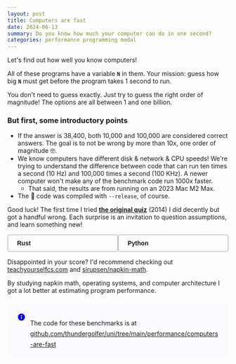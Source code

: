 ```yaml
---
layout: post
title: Computers are fast
date: 2024-06-13
summary: Do you know how much your computer can do in one second?
categories: performance programming modal
---
```


Let's find out how well you know computers!

All of these programs have a variable **`N`** in them. Your mission: guess how big **`N`** must get before the program takes 1 second to run.

You don't need to guess exactly. Just try to guess the right order of magnitude!
The options are all between 1 and one billion.

### But first, some introductory points

- If the answer is 38,400, both 10,000 and 100,000 are considered correct answers.
  The goal is to not be wrong by more than 10x, one order of magnitude 🤓.
- We know computers have different disk & network & CPU speeds! We're trying to understand the difference between code that can run ten times a second (10 Hz) and 100,000 times a second (100 KHz). A newer computer won't make any of the benchmark code run 1000x faster.
  - That said, the results are from running on an 2023 Mac M2 Max.
- The 🦀 code was compiled with `--release`, of course.

Good luck! The first time I tried [**the original quiz**](https://computers-are-fast.github.io/) (2014) I did decently but got a handful wrong. Each surprise is an invitation to question assumptions, and learn something new!

<!-- Quiz -->
<div class="quiz-container">
    <div id="language-selector">
        <div id="btn-rust" class="toggle-button" onclick="handleButtonClick('rust')"><strong>Rust</strong></div>
        <div id="btn-python" class="toggle-button" onclick="handleButtonClick('python')"><strong>Python</strong></div>
    </div>
    <div class="score-container" id="score-container">
        <strong>Score:</strong> <span id="score">0</span>/<span id="answered">0</span><br>
        <strong>Unanswered:</strong> <span id="unanswered">0</span>
    </div>
    <div id="quiz"></div>
</div>

<link rel="stylesheet" href="https://cdnjs.cloudflare.com/ajax/libs/highlight.js/11.9.0/styles/night-owl.min.css">
<script src="https://cdnjs.cloudflare.com/ajax/libs/highlight.js/11.9.0/highlight.min.js"></script>
<script src="https://cdnjs.cloudflare.com/ajax/libs/highlight.js/11.9.0/languages/python.min.js"></script>
<script src="https://cdnjs.cloudflare.com/ajax/libs/highlight.js/11.9.0/languages/rust.min.js"></script>
<script src="https://cdn.jsdelivr.net/npm/@tsparticles/confetti@3.0.3/tsparticles.confetti.bundle.min.js"></script>
<script>
    const pyQuestions = [{"name": "bench_dict_mutation", "platform": "macOS-13.4-arm64-arm-64bit", "py_version": "3.11.7 (v3.11.7:fa7a6f2303, Dec  4 2023, 15:22:56) [Clang 13.0.0 (clang-1300.0.29.30)]", "py_version_trio": "3.11.7", "answer": 10000000, "answer_duration_ms": 998.5780334100127, "estimated_n": 29654986, "bench_source": "d = {}\nmax_entries = 1000\nfor i in range(n):\n    d[i % max_entries] = i", "bench_doc": "Number to guess: How many entries can we add to a dictionary in a second?", "hints": []}, {"name": "bench_loop", "platform": "macOS-13.4-arm64-arm-64bit", "py_version": "3.11.7 (v3.11.7:fa7a6f2303, Dec  4 2023, 15:22:56) [Clang 13.0.0 (clang-1300.0.29.30)]", "py_version_trio": "3.11.7", "answer": 100000000, "answer_duration_ms": 999.0589584223926, "estimated_n": 111447253, "bench_source": "for _ in range(n):\n    pass", "bench_doc": "Number to guess: How many iterations of an empty loop can we go through in a second?\n", "hints": ["A CPU can execute around a few billion instructions per second."]}, {"name": "bench_parse_http_request", "platform": "macOS-13.4-arm64-arm-64bit", "py_version": "3.11.7 (v3.11.7:fa7a6f2303, Dec  4 2023, 15:22:56) [Clang 13.0.0 (clang-1300.0.29.30)]", "py_version_trio": "3.11.7", "answer": 10000, "answer_duration_ms": 1016.977958381176, "estimated_n": 81029, "bench_source": "class HTTPRequest(BaseHTTPRequestHandler):\n    def __init__(self, request_text):\n        self.rfile = BytesIO(request_text)\n        self.raw_requestline = self.rfile.readline()\n        self.error_code = self.error_message = None\n        self.parse_request()\n\n    def send_error(self, code, message):\n        self.error_code = code\n        self.error_message = message\n\nrequest_text = b\"\"\"GET / HTTP/1.1\nHost: localhost:8001\nConnection: keep-alive\nAccept: text/html,application/xhtml+xml,application/xml;q=0.9,image/webp,*/*;q=0.8\nUpgrade-Insecure-Requests: 1\nUser-Agent: Mozilla/5.0 (Macintosh; Intel Mac OS X 10_10_5) AppleWebKit/537.36 (KHTML, like Gecko) Chrome/45.0.2454.85 Safari/537.36\nAccept-Encoding: gzip, deflate, sdch\nAccept-Language: en-GB,en-US;q=0.8,en;q=0.6\n\"\"\"\nfor _ in range(n):\n    _ = HTTPRequest(request_text)", "bench_doc": "Number to guess: How many HTTP GET requests can we parse in a second?", "hints": []}, {"name": "bench_run_python", "platform": "macOS-13.4-arm64-arm-64bit", "py_version": "3.11.7 (v3.11.7:fa7a6f2303, Dec  4 2023, 15:22:56) [Clang 13.0.0 (clang-1300.0.29.30)]", "py_version_trio": "3.11.7", "answer": 10, "answer_duration_ms": 939.4294084049761, "estimated_n": 82, "bench_source": "for _ in range(n):\n    subprocess.run(\"python3 -c ''\", shell=True, check=True)", "bench_doc": "Number to guess: How many times can we start the Python interpreter in a second?", "hints": ["This is much less than 100 million :)"]}, {"name": "bench_write_to_disk", "platform": "macOS-13.4-arm64-arm-64bit", "py_version": "3.11.7 (v3.11.7:fa7a6f2303, Dec  4 2023, 15:22:56) [Clang 13.0.0 (clang-1300.0.29.30)]", "py_version_trio": "3.11.7", "answer": 1000000000, "answer_duration_ms": 1080.6438165716827, "estimated_n": 3862626348, "bench_source": "def cleanup(f, name):\n    f.flush()\n    os.fsync(f.fileno())\n    f.close()\n    try:\n        os.remove(name)\n    except OSError:\n        pass\n\nchunk_size = 1_000_000  # 1 megabyte\ndata_chunk = b\"a\" * chunk_size\nname = \"/tmp/bench-write-to-disk\"\nbytes_written = 0\nwith open(name, 'wb') as f:\n    while bytes_written < n:\n        written = f.write(data_chunk)\n        bytes_written += chunk_size\n        assert written == chunk_size, \"incomplete disk write\"\n    cleanup(f, name)", "bench_doc": "Number to guess: How many bytes can we write to an output file in a second?", "hints": ["we make sure everything is sync'd to disk before exiting"]}, {"name": "bench_write_to_memory", "platform": "macOS-13.4-arm64-arm-64bit", "py_version": "3.11.7 (v3.11.7:fa7a6f2303, Dec  4 2023, 15:22:56) [Clang 13.0.0 (clang-1300.0.29.30)]", "py_version_trio": "3.11.7", "answer": 1000000000, "answer_duration_ms": 1060.419808421284, "estimated_n": 10281010020, "bench_source": "chunk_size = 1_000_000  # 1 megabyte\ndata_chunk = \"a\" * chunk_size\noutput = StringIO()\nbytes_written = 0\nwhile bytes_written < n:\n    _ = output.write(data_chunk)\n    bytes_written += chunk_size\noutput.getvalue()", "bench_doc": "Number to guess: How many bytes can we write to a string in memory in a second?", "hints": []}];
    const rustQuestions = [{"name":"bench_loop","platform":"Darwin-13.4-arm64","lang_version":"","answer":1000000000,"answer_duration_ms":290.0,"estimated_n":3448275862,"bench_source":"{ for _ in 0 .. n { black_box(()); } }","bench_doc":" Number to guess: How many iterations of an empty loop can we go through in a second?","hints":["A CPU can execute around a few billion instructions per second."],"language":"rust"},{"name":"bench_dict_mutation","platform":"Darwin-13.4-arm64","lang_version":"","answer":100000000,"answer_duration_ms":822.0,"estimated_n":121654501,"bench_source":"{\n    let mut m = HashMap :: new(); let max_entries = 1000; for i in 0 .. n\n    { m.insert(i % max_entries, i); }\n}","bench_doc":" Number to guess: How many entries can we add to a std::HashMap in a second?","hints":null,"language":"rust"},{"name":"bench_download_webpage","platform":"Darwin-13.4-arm64","lang_version":"","answer":1,"answer_duration_ms":136.0,"estimated_n":7,"bench_source":"{\n    for _ in 0 .. n\n    {\n        let mut stream = TcpStream :: connect(\"google.com:80\").unwrap(); let\n        request =\n        \"GET / HTTP/1.1\\r\\nHost: google.com\\r\\nConnection: close\\r\\n\\r\\n\";\n        stream.write_all(request.as_bytes()).unwrap(); let mut response =\n        String :: new(); stream.read_to_string(& mut response).unwrap();\n    }\n}","bench_doc":" Number to guess: How many times can we download google.com in a second?","hints":null,"language":"rust"},{"name":"bench_run_python","platform":"Darwin-13.4-arm64","lang_version":"","answer":10,"answer_duration_ms":107.0,"estimated_n":93,"bench_source":"{\n    for _ in 0 .. n\n    {\n        let mut child = std :: process :: Command ::\n        new(\"python3\").args([\"-c\",\n        \"''\"]).spawn().expect(\"failed to execute child\"); let ecode =\n        child.wait().expect(\"failed to wait on child\"); assert!\n        (ecode.success());\n    }\n}","bench_doc":" Number to guess: How many times can we start the Python interpreter in a second?","hints":["This is much less than 100 million :)"],"language":"rust"},{"name":"bench_write_to_disk","platform":"Darwin-13.4-arm64","lang_version":"","answer":1000000000,"answer_duration_ms":447.0,"estimated_n":2237136465,"bench_source":"{\n    const CHUNK_SIZE : usize = 1_000_000; let data_chunk : [u8; CHUNK_SIZE] =\n    [b'a'; CHUNK_SIZE]; let mut f = std :: fs :: File ::\n    create(\"/tmp/bench-write-to-disk\").unwrap(); let mut bytes_written = 0;\n    while bytes_written < n\n    {\n        let written = f.write(& data_chunk).unwrap(); bytes_written +=\n        CHUNK_SIZE as u64; assert_eq!\n        (written, CHUNK_SIZE, \"incomplete disk write\");\n    } f.sync_all().unwrap();\n}","bench_doc":" Number to guess: How many bytes can we write to an output file in a second?","hints":null,"language":"rust"},{"name":"bench_write_to_memory","platform":"Darwin-13.4-arm64","lang_version":"","answer":1000000000,"answer_duration_ms":179.0,"estimated_n":1291624882,"bench_source":"{\n    const CHUNK_SIZE : usize = 1_000_000; let data_chunk : [u8; CHUNK_SIZE] =\n    [b'a'; CHUNK_SIZE]; let mut buffer : Vec < u8 > = vec! []; let mut\n    bytes_written = 0; while bytes_written < n\n    { buffer.extend(& data_chunk); bytes_written += CHUNK_SIZE as u64; }\n    assert! (buffer.len() >= n as usize);\n}","bench_doc":" Number to guess: How many bytes can we write to a string in memory in a second?","hints":null,"language":"rust"}];
    const options = [1, 10, 100, 1000, 10000, 100000, 1000000, 10000000, 100000000, 1000000000].map((n) => n.toLocaleString());
    let score = 0;
    let answered = 0;
    let unanswered = 0;
    function handleButtonClick(language) {
        const buttons = document.querySelectorAll('.toggle-button');
        buttons.forEach(button => button.classList.remove('selected'));
        const selectedButton = document.getElementById(`btn-${language}`);
        selectedButton.classList.add('selected');
        createQuiz(language);
    }
    function createQuiz(language) {
        const questions = language == 'python' ? pyQuestions : rustQuestions;
        /* Reset counters, score-box. */
        score = 0;
        answered = 0;
        unanswered = questions.length;
        document.getElementById('score').textContent = score;
        document.getElementById('answered').textContent = answered;
        document.getElementById('unanswered').textContent = unanswered;
        updateScoreColor();
        const quizContainer = document.getElementById('quiz');
        quizContainer.innerHTML = ''; /* reset */
        questions.forEach((question, index) => {
            const questionDiv = document.createElement('div');
            questionDiv.className = 'question';
            const questionHeading = document.createElement('h3');
            questionHeading.textContent = question.name;
            questionDiv.appendChild(questionHeading);
            const questionText = document.createElement('p');
            questionText.textContent = question.bench_doc;
            questionDiv.appendChild(questionText);
            if (question.hints && question.hints.length > 0) {
                const questionHints = document.createElement('div');
                questionHints.classList.add('hover-reveal');
                let hoverText = fromHTML('<span class="hover-text"><em>Hints</em></span>');
                const questionHintsUL = document.createElement('ul');
                questionHintsUL.classList.add('hover-content');
                question.hints.forEach(hint => {
                    const li = document.createElement('li');
                    li.textContent = hint;
                    questionHintsUL.appendChild(li);
                });
                questionHints.appendChild(hoverText);
                questionHints.appendChild(questionHintsUL);
                questionDiv.appendChild(questionHints);
            }
            const questionPre = document.createElement('pre');
            const questionCode = document.createElement('code');
            questionPre.appendChild(questionCode);
            questionCode.textContent = question.bench_source;
            questionCode.classList.add(`language-${language}`);
            questionDiv.appendChild(questionPre);
            const optionsDiv = document.createElement('div');
            optionsDiv.className = 'options';
            options.forEach(option => {
                const button = document.createElement('button');
                button.textContent = option;
                button.onclick = () => checkAnswer(language, button, question.answer, question.estimated_n, questionDiv);
                optionsDiv.appendChild(button);
            });
            questionDiv.appendChild(optionsDiv);
            quizContainer.appendChild(questionDiv);
        });
        document.getElementById('unanswered').textContent = unanswered;
        hljs.highlightAll();
    }
    function checkAnswer(language, button, correctAnswer, exactAnswer, questionDiv) {
        const allButtons = button.parentElement.children;
        for (let btn of allButtons) {
            const btnAnswer = parseInt(btn.textContent.replace(/,/g, ''));
            btn.disabled = true;
            if (btnAnswer === correctAnswer) {
                btn.classList.add('correct');
            } else if ((correctAnswer < exactAnswer) && (btnAnswer / 10) == correctAnswer) {
                btn.classList.add('correct');
            } else if ((correctAnswer > exactAnswer) && (btnAnswer * 10) == correctAnswer) {
                btn.classList.add('correct');
            }
        }
        const givenAnswer = parseInt(button.textContent.replace(/,/g, ''));
        console.log(`correct: ${correctAnswer} exact: ${exactAnswer} given: ${givenAnswer}; 1: ${(givenAnswer / 10) == correctAnswer} 2: ${(givenAnswer * 10) == correctAnswer}`);
        /* correct: 10 exact: 82 given: 100 */
        if (givenAnswer === correctAnswer) {
            score++;
            document.getElementById('score').textContent = score;
        } else if ((correctAnswer < exactAnswer) && (givenAnswer / 10) == correctAnswer) {
            score++;
            document.getElementById('score').textContent = score;
        } else if ((correctAnswer > exactAnswer) && (givenAnswer * 10) == correctAnswer) {
            score++;
            document.getElementById('score').textContent = score;
        } else {
            button.classList.add('wrong');
        }
        unanswered--;
        answered++;
        document.getElementById('score').textContent = score;
        document.getElementById('answered').textContent = answered;
        document.getElementById('unanswered').textContent = unanswered;
        /* Show exact answer now that user has submitted their guess */ 
        const exactAnswerText = document.createElement('p');
        exactAnswerText.className = 'exact-answer';
        exactAnswerText.innerHTML = `<strong>Answer:</strong> ${exactAnswer.toLocaleString()}`;
        questionDiv.appendChild(exactAnswerText);
        updateScoreColor();
        /* Celebrate perfect score! */
        if (unanswered === 0 && score === answered) {
            const langColors = language == "python" ? ["FFDE57", "4584B6"] : ["B7410E", "0EB7A1", "0A8071", "B77F0E"];
            confetti({
                particleCount: 100,
                spread: 70,
                origin: { y: 0.6 },
                colors: langColors,
            });
        }
    }
    /* 
    Give user feedback on their performance by coloring the score box according to % of
    correct guesses.
    */
    function updateScoreColor() {
        const scoreElement = document.getElementById('score-container');
        const percentage = score / answered;
        const green = Math.floor(percentage * 200);
        const red = Math.floor((1 - percentage) * 200);
        scoreElement.style.color = `rgb(${red}, ${green}, 50)`;
    }
    /**
     * @param {String} HTML representing a single element.
     * @param {Boolean} flag representing whether or not to trim input whitespace, defaults to true.
     * @return {Element | HTMLCollection | null}
     */
    function fromHTML(html, trim = true) {
        html = trim ? html.trim() : html;
        if (!html) return null;
        /* Then set up a new template element. */
        const template = document.createElement('template');
        template.innerHTML = html;
        const result = template.content.children;
        /* Then return either an HTMLElement or HTMLCollection,
        based on whether the input HTML had one or more roots. */
        if (result.length === 1) return result[0];
        return result;
    }
    createQuiz('python');
</script>
<!-- End Quiz -->

Disappointed in your score? I'd recommend checking out [teachyourselfcs.com](https://teachyourselfcs.com/) and [sirupsen/napkin-math](https://github.com/sirupsen/napkin-math).

By studying napkin math, operating systems, and computer architecture I got a lot better at estimating
program performance.

<div class="callout-panel callout-panel-info">
    <span class="callout-panel-icon callout-panel-info-icon">
        <span class="" role="img" aria-label="Panel info">
            <svg width="24" height="24" viewBox="0 0 24 24" focusable="false" role="presentation">
                <path d="M12 20a8 8 0 1 1 0-16 8 8 0 0 1 0 16zm0-8.5a1 1 0 0 0-1 1V15a1 1 0 0 0 2 0v-2.5a1 1 0 0 0-1-1zm0-1.125a1.375 1.375 0 1 0 0-2.75 1.375 1.375 0 0 0 0 2.75z" fill="currentColor" fill-rule="evenodd"></path>
            </svg>
        </span>
    </span>
    <div class="ak-editor-panel__content">
        <p data-renderer-start-pos="97">
            The code for these benchmarks is at <a href="https://github.com/thundergolfer/uni/tree/main/performance/computers-are-fast">github.com/thundergolfer/uni/tree/main/performance/computers-are-fast</a>
        </p>
    </div>
</div>

<style>
    .quiz-container {
        margin: 0 auto;
        font-family: Arial, sans-serif;
    }
    .question {
        margin-bottom: 20px;
        padding: 10px;
        border: 1px solid #ddd;
        border-radius: 5px;
    }
    .options button {
        margin: 5px;
        padding: 10px;
        font-size: 16px;
        cursor: pointer;
        border-style: solid;
        border-width: 1px;
        border-radius: 0.25em;
        border-color: hsla(0, 0%, 0%, .2);
    }
    .correct {
        background-color: green;
        color: white;
    }
    .wrong {
        background-color: red;
        color: white;
    }
    pre {
        padding: 0;
    }
    .score-container {
        position: fixed;
        right: 5em;
        top: 50%;
        transform: translateY(-50%);
        padding: 20px;
        background: #f8f8f8;
        border: 1px solid #ddd;
        border-radius: 5px;
        box-shadow: 0 0 10px rgba(0,0,0,0.1);
        font-size: 18px;
    }
    .exact-answer {
        margin-top: 10px;
        color: #333;
    }
    .hover-reveal {
        position: relative;
        display: inline-block;
        cursor: pointer;
        margin-bottom: 10px;
        background-color: #B6D0E2;
        border-radius: 3px;
    }

    .hover-reveal .hover-content {
        display: none;
        z-index: 1;
        color: #f9f9f9;
        padding: 5px;
        margin-left: 15px;
    }

    .hover-reveal:hover .hover-content {
        display: block;
    }

    .hover-reveal .hover-text {
        display: inline-block;
        color: white;
        padding: 5px;
    }

    .hover-reveal:hover .hover-text {
        display: none;
    }

    .hover-reveal ul {
        margin-bottom: 0;
        padding-right: 0.5em;
    }
    #language-selector {
        display: flex;
        justify-content: space-between;
        margin-bottom: 0.5em;
    }
    .toggle-button {
        display: inline-block;
        padding: 10px 20px;
        border: 2px solid #ccc;
        border-radius: 5px;
        cursor: pointer;
        user-select: none;
        width: 43%;
    }
    .selected {
        background-color: #007bff;
        color: white;
        border-color: #007bff;
    }
    @media screen and (max-width: 1268px) {
        #score-container {
            display: none;
        }
    }
</style>

<style>
.callout-panel {
    border-radius: 3px;
    margin: 1.2rem 0px 1.2rem 0px;
    padding: 20px;
    min-width: 48px;
    display: flex;
    /*-webkit-box-align: baseline;*/
    /*align-items: baseline;*/
    word-break: break-word;
    border: none;
}

.callout-panel p {
    margin-bottom: 0;
    line-height: 24px;
}

.callout-panel-icon {
    display: block;
    flex-shrink: 0;
    height: 24px;
    width: 24px;
    box-sizing: content-box;
    padding-right: 8px;
    color: rgb(0, 82, 204);
}


.callout-panel-info {
    background-color: rgb(250, 250, 255);
}

.callout-panel-info-icon {
    color: blue;
}

.callout-panel-warning {
    background-color: rgb(255, 250, 200);
}

.callout-panel-warning-icon {
    color: orange;
}

</style>

